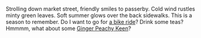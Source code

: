 Strolling down market street, friendly smiles to passerby.
Cold wind rustles minty green leaves.
Soft summer glows over the back sidewalks.
This is a season to remember.
Do I want to go for [a bike ride](bikeride/bikeride.md)? 
Drink some teas?
Hmmmm, what about some [Ginger Peachy Keen](bikeride/ginger-peachy-keen/ginger-peachy-keen.md)?
